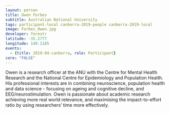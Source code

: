 ```yaml
---
layout: person
title: Owen Forbes
subtitle: Australian National University
tags: participant-local canberra-2019-people canberra-2019-local
image: Forbes_Owen.jpg
developer: forestr
latitude: -35.2777
longitude: 149.1185
events:
  - {title: 2019-04-canberra, role: Participant}
core: "FALSE"
---
```

Owen is a research officer at the ANU with the Centre for Mental Health Research and the National Centre for Epidemiology and Population Health. His professional interests are in combining neuroscience, population health and data science - focusing on ageing and cognitive decline, and EEG/neurostimulation. Owen is passionate about academic research achieving more real world relevance, and maximising the impact-to-effort ratio by using researchers’ time more effectively.  
